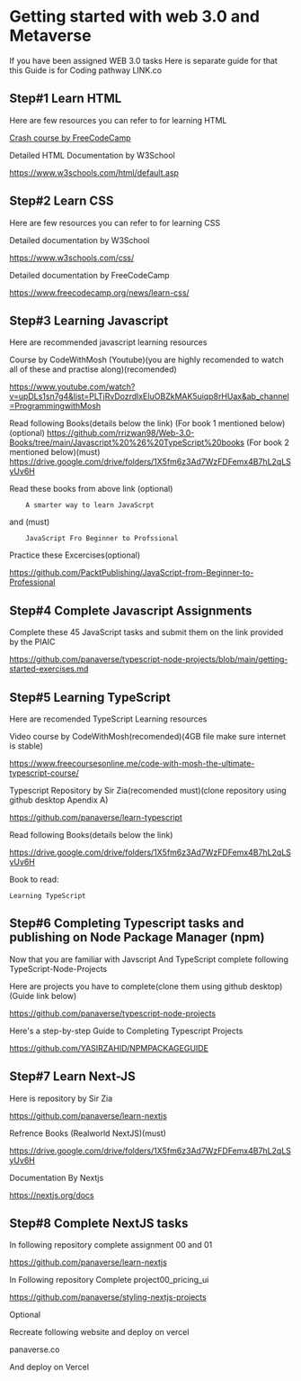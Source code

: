 #   Getting started with web 3.0 and Metaverse 
If you have been assigned WEB 3.0 tasks Here is separate guide for that this Guide is for Coding pathway
    LINK.co
## Step#1 Learn HTML

Here are few resources you can refer to for learning HTML

[Crash course by FreeCodeCamp](https://www.freecodecamp.org/news/html-crash-course/)  
    
Detailed HTML Documentation by W3School    

https://www.w3schools.com/html/default.asp    
    
## Step#2 Learn CSS

Here are few resources you can refer to for learning CSS

Detailed documentation by W3School

https://www.w3schools.com/css/                           

Detailed documentation by FreeCodeCamp

https://www.freecodecamp.org/news/learn-css/              
    
## Step#3 Learning Javascript

Here are recommended javascript learning resources

Course by CodeWithMosh (Youtube)(you are highly recomended to watch all of these and practise along)(recomended)

https://www.youtube.com/watch?v=upDLs1sn7g4&list=PLTjRvDozrdlxEIuOBZkMAK5uiqp8rHUax&ab_channel=ProgrammingwithMosh

Read following Books(details below the link)
(For book 1 mentioned below)(optional)
https://github.com/rrizwan98/Web-3.0-Books/tree/main/Javascript%20%26%20TypeScript%20books
(For book 2 mentioned below)(must)
https://drive.google.com/drive/folders/1X5fm6z3Ad7WzFDFemx4B7hL2qLSyUv6H

Read these books from above link (optional)

        A smarter way to learn JavaScrpt   
        
and (must)

        JavaScript Fro Beginner to Profssional
    
Practice these Excercises(optional)

https://github.com/PacktPublishing/JavaScript-from-Beginner-to-Professional

## Step#4 Complete Javascript Assignments

Complete these 45 JavaScript tasks and submit them on the link provided by the PIAIC

https://github.com/panaverse/typescript-node-projects/blob/main/getting-started-exercises.md

## Step#5 Learning TypeScript

Here are recomended TypeScript Learning resources

Video course by CodeWithMosh(recomended)(4GB file make sure internet is stable)

https://www.freecoursesonline.me/code-with-mosh-the-ultimate-typescript-course/
    
Typescript Repository by Sir Zia(recomended must)(clone repository using github desktop Apendix A)

https://github.com/panaverse/learn-typescript
    
Read following Books(details below the link)

https://drive.google.com/drive/folders/1X5fm6z3Ad7WzFDFemx4B7hL2qLSyUv6H
    
Book to read: 

    Learning TypeScript

## Step#6 Completing Typescript tasks and publishing on Node Package Manager (npm)

Now that you are familiar with Javscript And TypeScript complete following TypeScript-Node-Projects

Here are projects you have to complete(clone them using github desktop)(Guide link below)

https://github.com/panaverse/typescript-node-projects

Here's a step-by-step Guide to Completing Typescript Projects

https://github.com/YASIRZAHID/NPMPACKAGEGUIDE
    
## Step#7 Learn Next-JS 

Here is repository by Sir Zia

https://github.com/panaverse/learn-nextjs
    
Refrence Books (Realworld NextJS)(must)

https://drive.google.com/drive/folders/1X5fm6z3Ad7WzFDFemx4B7hL2qLSyUv6H

Documentation By Nextjs

https://nextjs.org/docs
    
## Step#8 Complete NextJS tasks

In following repository complete assignment 00 and 01

https://github.com/panaverse/learn-nextjs
    
In Following repository Complete project00_pricing_ui

https://github.com/panaverse/styling-nextjs-projects

Optional

Recreate following website and deploy on vercel

panaverse.co
    
And deploy on Vercel    
 


    
    
